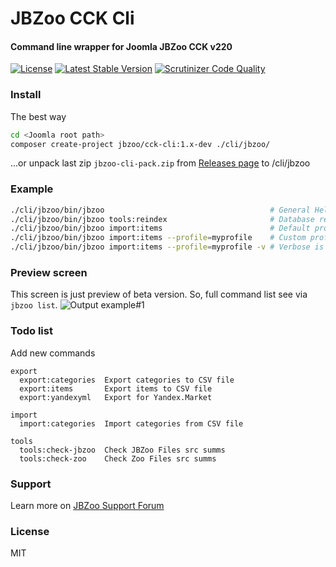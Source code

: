# JBZoo CCK Cli

#### Command line wrapper for Joomla JBZoo CCK v220

[![License](https://poser.pugx.org/jbzoo/cck-cli/license)](https://packagist.org/packages/jbzoo/cck-cli) [![Latest Stable Version](https://poser.pugx.org/JBZoo/cck-cli/v/stable)](https://packagist.org/packages/jbzoo/cck-cli) [![Scrutinizer Code Quality](https://scrutinizer-ci.com/g/JBZoo/CCK-Cli/badges/quality-score.png?b=master)](https://scrutinizer-ci.com/g/JBZoo/CCK-Cli/?branch=master)

### Install

The best way
```sh
cd <Joomla root path>
composer create-project jbzoo/cck-cli:1.x-dev ./cli/jbzoo/
```

...or unpack last zip `jbzoo-cli-pack.zip` from [Releases page](https://github.com/JBZoo/CCK-Cli/releases) to <joomla>/cli/jbzoo

### Example
```sh
./cli/jbzoo/bin/jbzoo                                     # General Help
./cli/jbzoo/bin/jbzoo tools:reindex                       # Database reindex
./cli/jbzoo/bin/jbzoo import:items                        # Default profile ./configs/import-items-default.php
./cli/jbzoo/bin/jbzoo import:items --profile=myprofile    # Custom profile ./configs/import-items-myprofile.php
./cli/jbzoo/bin/jbzoo import:items --profile=myprofile -v # Verbose is debug mode
```

### Preview screen

This screen is just preview of beta version.
So, full command list see via `jbzoo list`.
![Output example#1](http://llfl.ru/images/pa/vrsv.png)


### Todo list

Add new commands
```
export
  export:categories  Export categories to CSV file
  export:items       Export items to CSV file
  export:yandexyml   Export for Yandex.Market

import
  import:categories  Import categories from CSV file

tools
  tools:check-jbzoo  Check JBZoo Files src summs
  tools:check-zoo    Check Zoo Files src summs
```

### Support

Learn more on [JBZoo Support Forum](http://forum.jbzoo.com/)


### License

MIT
